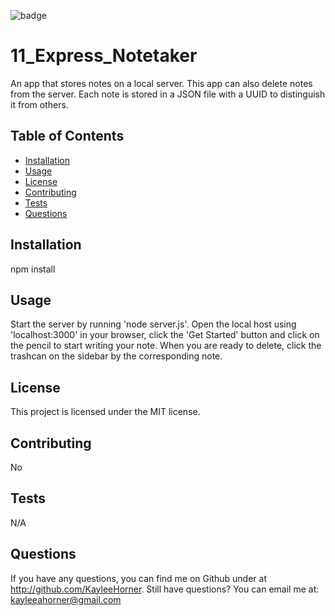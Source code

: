 
![badge](https://img.shields.io/badge/license-MIT-blue)

# 11_Express_Notetaker

An app that stores notes on a local server. This app can also delete notes from the server. Each note is stored in a JSON file with a UUID to distinguish it from others.

## Table of Contents
* [Installation](#Installation)
* [Usage](#Usage)
* [License](#License)
* [Contributing](#Contributing)
* [Tests](#Tests)
* [Questions](#Questions)


## Installation
npm install

## Usage
Start the server by running 'node server.js'. Open the local host using 'localhost:3000' in your browser, click the 'Get Started' button and click on the pencil to start writing your note. When you are ready to delete, click the trashcan on the sidebar by the corresponding note.

## License
This project is licensed under the MIT license.

## Contributing
No

## Tests
N/A

## Questions
If you have any questions, you can find me on Github under at http://github.com/KayleeHorner. Still have questions? You can email me at: kayleeahorner@gmail.com
